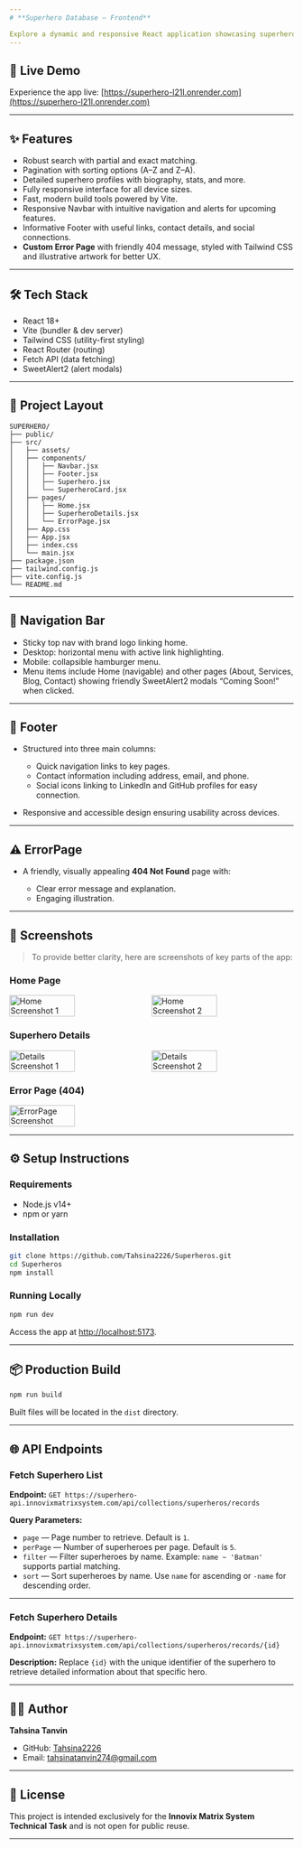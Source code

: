 ```yaml
---
# **Superhero Database – Frontend**

Explore a dynamic and responsive React application showcasing superheroes from across the multiverse. This project utilizes the **Innovix Matrix Public Superhero API** and is built with **Vite** and **Tailwind CSS** for optimal performance and sleek UI design.
---
```


## **🚀 Live Demo**

Experience the app live:
[https://superhero-l21l.onrender.com](https://superhero-l21l.onrender.com)

---

## **✨ Features**

- Robust search with partial and exact matching.
- Pagination with sorting options (A–Z and Z–A).
- Detailed superhero profiles with biography, stats, and more.
- Fully responsive interface for all device sizes.
- Fast, modern build tools powered by Vite.
- Responsive Navbar with intuitive navigation and alerts for upcoming features.
- Informative Footer with useful links, contact details, and social connections.
- **Custom Error Page** with friendly 404 message, styled with Tailwind CSS and illustrative artwork for better UX.

---

## **🛠 Tech Stack**

- React 18+
- Vite (bundler & dev server)
- Tailwind CSS (utility-first styling)
- React Router (routing)
- Fetch API (data fetching)
- SweetAlert2 (alert modals)

---

## **📂 Project Layout**

```
SUPERHERO/
├── public/
├── src/
│   ├── assets/
│   ├── components/
│   │   ├── Navbar.jsx
│   │   ├── Footer.jsx
│   │   ├── Superhero.jsx
│   │   └── SuperheroCard.jsx
│   ├── pages/
│   │   ├── Home.jsx
│   │   ├── SuperheroDetails.jsx
│   │   └── ErrorPage.jsx
│   ├── App.css
│   ├── App.jsx
│   ├── index.css
│   └── main.jsx
├── package.json
├── tailwind.config.js
├── vite.config.js
└── README.md
```

---

## **🧭 Navigation Bar**

- Sticky top nav with brand logo linking home.
- Desktop: horizontal menu with active link highlighting.
- Mobile: collapsible hamburger menu.
- Menu items include Home (navigable) and other pages (About, Services, Blog, Contact) showing friendly SweetAlert2 modals “Coming Soon!” when clicked.

---

## **📄 Footer**

- Structured into three main columns:

  - Quick navigation links to key pages.
  - Contact information including address, email, and phone.
  - Social icons linking to LinkedIn and GitHub profiles for easy connection.

- Responsive and accessible design ensuring usability across devices.

---

## **⚠️ ErrorPage**

- A friendly, visually appealing **404 Not Found** page with:

  - Clear error message and explanation.
  - Engaging illustration.

---

## 📸 Screenshots

> To provide better clarity, here are screenshots of key parts of the app:

### Home Page

<div style="display: flex; gap: 10px;">
  <img src="https://github.com/user-attachments/assets/481b4eb8-a0ef-4fba-8b47-3ab8a8c69236" alt="Home Screenshot 1" width="48%" />
  <img src="https://github.com/user-attachments/assets/19730b60-7b10-460f-9e74-e39bfff45a12" alt="Home Screenshot 2" width="48%" />
</div>

### Superhero Details

<div style="display: flex; gap: 10px;">
  <img src="https://github.com/user-attachments/assets/658f5dad-be33-4864-b0e7-8b2e8af74266" alt="Details Screenshot 1" width="48%" />
  <img src="https://github.com/user-attachments/assets/cc58a95b-98dd-4d7a-90a1-075bc49833c1" alt="Details Screenshot 2" width="48%" />
</div>

### Error Page (404)

<div style="display: flex; gap: 10px;">
  <img src="https://github.com/user-attachments/assets/8afe9291-0da2-41bc-9557-20e9a98ed0c5" alt="ErrorPage Screenshot" width="48%" />
  <!-- Add second error page screenshot here if available -->
</div>

---

## **⚙️ Setup Instructions**

### Requirements

- Node.js v14+
- npm or yarn

### Installation

```bash
git clone https://github.com/Tahsina2226/Superheros.git
cd Superheros
npm install
```

### Running Locally

```bash
npm run dev
```

Access the app at [http://localhost:5173](http://localhost:5173).

---

## **📦 Production Build**

```bash
npm run build
```

Built files will be located in the `dist` directory.

---

## 🌐 API Endpoints

### Fetch Superhero List

**Endpoint:**
`GET https://superhero-api.innovixmatrixsystem.com/api/collections/superheros/records`

**Query Parameters:**

- `page` — Page number to retrieve. Default is `1`.
- `perPage` — Number of superheroes per page. Default is `5`.
- `filter` — Filter superheroes by name. Example: `name ~ 'Batman'` supports partial matching.
- `sort` — Sort superheroes by name. Use `name` for ascending or `-name` for descending order.

---

### Fetch Superhero Details

**Endpoint:**
`GET https://superhero-api.innovixmatrixsystem.com/api/collections/superheros/records/{id}`

**Description:**
Replace `{id}` with the unique identifier of the superhero to retrieve detailed information about that specific hero.

---

## **👩‍💻 Author**

**Tahsina Tanvin**

- GitHub: [Tahsina2226](https://github.com/Tahsina2226)
- Email: [tahsinatanvin274@gmail.com](mailto:tahsinatanvin274@gmail.com)

---

## **📄 License**

This project is intended exclusively for the **Innovix Matrix System Technical Task** and is not open for public reuse.

---
